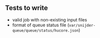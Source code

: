 Tests to write
--------------

* valid job with non-existing input files
* format of queue status file (`var/snijder-queue/queue/status/hucore.json`)
